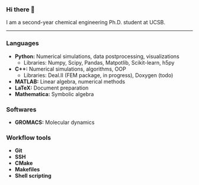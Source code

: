 ### Hi there 👋

I am a second-year chemical engineering Ph.D. student at UCSB.

---

### Languages

- **Python:** Numerical simulations, data postprocessing, visualizations
  - Libraries: Numpy, Scipy, Pandas, Matpotlib, Scikit-learn, h5py
- **C++:** Numerical simulations, algorithms, OOP
  - Libraries: Deal.II (FEM package, in progress), Doxygen (todo)
- **MATLAB:** Linear algebra, numerical methods
- **LaTeX:** Document preparation
- **Mathematica:** Symbolic algebra

### Softwares

- **GROMACS:** Molecular dynamics

### Workflow tools

- **Git**
- **SSH**
- **CMake**
- **Makefiles**
- **Shell scripting**
